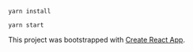 ```
yarn install

yarn start
```

This project was bootstrapped with [Create React App](https://github.com/facebookincubator/create-react-app).
